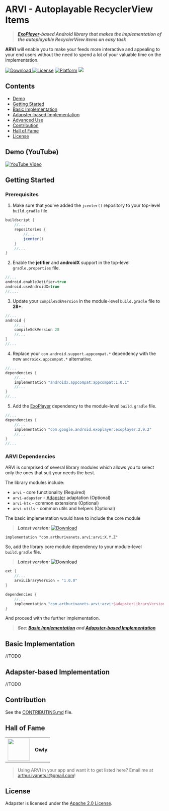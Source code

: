 # ARVI - Autoplayable RecyclerView Items

> ***[ExoPlayer](https://github.com/google/ExoPlayer)-based Android library that makes the implementation of the autoplayable RecyclerView items an easy task***

**ARVI** will enable you to make your feeds more interactive and appealing to your end users without the need to spend a lot of your valuable time on the implementation.

[ ![Download](https://api.bintray.com/packages/arthurimsacc/maven/arvi/images/download.svg) ](https://bintray.com/arthurimsacc/maven/arvi/_latestVersion)
[![License](https://img.shields.io/badge/License-Apache%202.0-blue.svg)](https://opensource.org/licenses/Apache-2.0)
[![Platform](https://img.shields.io/badge/platform-Android-green.svg)](http://developer.android.com/index.html)
![](https://img.shields.io/badge/API-21%2B-green.svg?style=flat)

## Contents

* [Demo](#demo-youtube)
* [Getting Started](#getting-started)
* [Basic Implementation](#basic-implementation)
* [Adapster-based Implementation](#adapster-based-implementation)
* [Advanced Use](#advanced-use)
* [Contribution](#contribution)
* [Hall of Fame](#hall-of-fame)
* [License](#license)

## Demo (YouTube)

[![YouTube Video](https://github.com/arthur3486/ARVI/blob/master/preview_image_1.png)](https://www.youtube.com/watch?v=q4SrpeyW7p8)

## Getting Started

### Prerequisites

1. Make sure that you've added the `jcenter()` repository to your top-level `build.gradle` file.

````groovy
buildscript {
    //...
    repositories {
        //...
        jcenter()
    }
    //...
}
````

2. Enable the **jetifier** and **androidX** support in the top-level `gradle.properties` file.

````groovy
//...
android.enableJetifier=true
android.useAndroidX=true
//....
````

3. Update your `compileSdkVersion` in the module-level `build.gradle` file to **28+**.

````groovy
//...
android {
    //...
    compileSdkVersion 28
    //...
}
//...
````

4. Replace your `com.android.support.appcompat.*` dependency with the new `androidx.appcompat.*` alternative.

````groovy
//...
dependencies {
    //...
    implementation "androidx.appcompat:appcompat:1.0.1"
    //...
}
//...
````

5. Add the [ExoPlayer](https://github.com/google/ExoPlayer) dependency to the module-level `build.gradle` file.

````groovy
//...
dependencies {
    //...
    implementation "com.google.android.exoplayer:exoplayer:2.9.2"
    //...
}
//...
````

### ARVI Dependencies

ARVI is comprised of several library modules which allows you to select only the ones that suit your needs the best.

The library modules include:

* `arvi` - core functionality (Required)
* `arvi-adapster` - [Adapster](https://github.com/arthur3486/adapster) adaptation (Optional)
* `arvi-ktx` - common extensions (Optional)
* `arvi-utils` - common utils and helpers (Optional)

The basic implementation would have to include the core module 
> ***Latest version:*** [ ![Download](https://api.bintray.com/packages/arthurimsacc/maven/arvi/images/download.svg) ](https://bintray.com/arthurimsacc/maven/arvi/_latestVersion)

`implementation "com.arthurivanets.arvi:arvi:X.Y.Z"`

So, add the library core module dependency to your module-level `build.gradle` file. 
> ***Latest version:*** [ ![Download](https://api.bintray.com/packages/arthurimsacc/maven/arvi/images/download.svg) ](https://bintray.com/arthurimsacc/maven/arvi/_latestVersion)

````groovy
ext {
    //...
    arviLibraryVersion = "1.0.0"
}

dependencies {
    //...
    implementation "com.arthurivanets.arvi:arvi:$adapsterLibraryVersion"
}
````

And proceed with the further implementation.
> ***See: [Basic Implementation](#basic-implementation) and [Adapster-based Implementation](#adapster-based-implementation)***

## Basic Implementation

//TODO

## Adapster-based Implementation

//TODO

## Contribution

See the [CONTRIBUTING.md](CONTRIBUTING.md) file.

## Hall of Fame

<table>
    <tbody>
        <tr>
            <td valign="middle;">
                <a href="https://play.google.com/store/apps/details?id=com.arthurivanets.owly">
	                <img src="https://lh3.googleusercontent.com/FHaz_qNghV02MpQBEnR4K3yVGsbS_0qcUsEHidzfujI3V01zyLp6yo7oK0-ymILdRk9k=s360-rw" width="70" height="70"/>
                </a>
            </td>
            <td valign="middle;"><b>Owly</b></td>
    	  </tr>
    </tbody>
</table>


> Using ARVI in your app and want it to get listed here? Email me at arthur.ivanets.l@gmail.com!

## License

Adapster is licensed under the [Apache 2.0 License](LICENSE).
